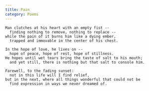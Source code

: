 ```yaml
---
title: Pain
category: Poems
---
```


    Man clutches at his heart with an empty fist --
      finding nothing to remove, nothing to replace --
    while the pain of it burns him like a dying ember,
      trapped and immovable in the center of his chest.

    In the hope of love, he lives on --
      hope of peace, hope of rest, hope of stillness.
    He hopes until wet tears bring the taste of salt to his mouth;
      and yet still, there is nothing but that salt to console him.

    Farewell, to the fading sunset:
      not in this life will I find relief,
    but in the next, where all things wonderful that could not be
      find expression in ways we never dreamed of.


